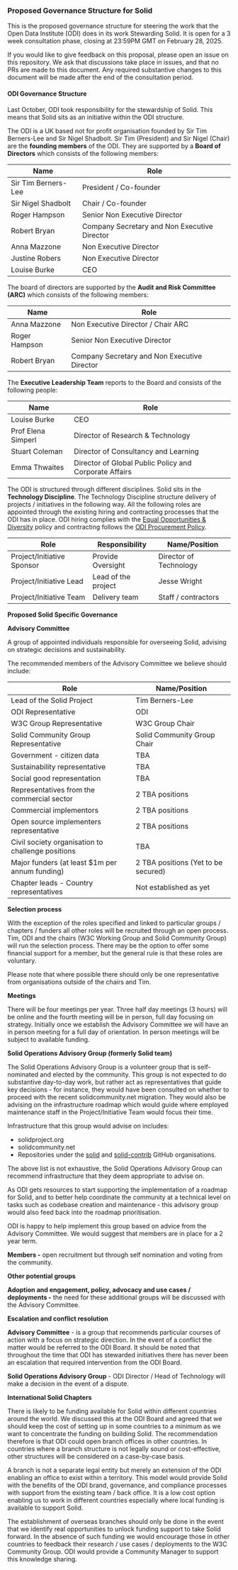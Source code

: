 ### **Proposed Governance Structure for Solid**

This is the proposed governance structure for steering the work that the Open Data Institute (ODI) does in its work Stewarding Solid. It is open for a 3 week consultation phase, closing at 23:59PM GMT on February 28, 2025.

If you would like to give feedback on this proposal, please open an issue on this repository. We ask that discussions take place in issues, and that no PRs are made to this document. Any required substantive changes to this document will be made after the end of the consultation period.

#### **ODI Governance Structure** 

Last October, ODI took responsibility for the stewardship of Solid. This means that Solid sits as an initiative within the ODI structure. 

The ODI is a UK based not for profit organisation founded by Sir Tim Berners-Lee and Sir Nigel Shadbolt. Sir Tim (President) and Sir Nigel (Chair) are the **founding members** of the ODI.  They are supported by a **Board of Directors** which consists of the following members:

| Name                | Role                                 |
|---------------------|--------------------------------------|
| Sir Tim Berners-Lee | President / Co-founder               |
| Sir Nigel Shadbolt  | Chair / Co-founder                   |
| Roger Hampson       | Senior Non Executive Director        |
| Robert Bryan        | Company Secretary and Non Executive Director |
| Anna Mazzone        | Non Executive Director               |
| Justine Robers      | Non Executive Director               |
| Louise Burke        | CEO                                  |

The board of directors are supported by the **Audit and Risk Committee (ARC)** which consists of the following members:

| Name           | Role                                      |
|----------------|-------------------------------------------|
| Anna Mazzone   | Non Executive Director / Chair ARC        |
| Roger Hampson  | Senior Non Executive Director             |
| Robert Bryan   | Company Secretary and Non Executive Director|

The **Executive Leadership Team** reports to the Board and consists of the following people:

| Name              | Role                                      |
|-------------------|-------------------------------------------|
| Louise Burke      | CEO                                       |
| Prof Elena Simperl | Director of Research & Technology         |
| Stuart Coleman    | Director of Consultancy and Learning       |
| Emma Thwaites     | Director of Global Public Policy and Corporate Affairs |

The ODI is structured through different disciplines. Solid sits in the **Technology Discipline**. The Technology Discipline structure delivery of projects / initiatives in the following way. All the following roles are appointed through the existing hiring and contracting processes that the ODI has in place. ODI hiring complies with the [Equal Opportunities & Diversity](./odi-eoad.pdf) policy and contracting follows the [ODI Procurement Policy](https://theodi.org/our-policies/procurement-policy/).

| Role                     | Responsibility          | Name/Position         |
|--------------------------|-------------------------|-----------------------|
| Project/Initiative Sponsor | Provide Oversight       | Director of Technology |
| Project/Initiative Lead    | Lead of the project     | Jesse Wright          |
| Project/Initiative Team    | Delivery team           | Staff / contractors   |

**Proposed Solid Specific Governance** 

**Advisory Committee**

A group of appointed individuals responsible for overseeing Solid, advising on strategic decisions and sustainability. 

The recommended members of the Advisory Committee we believe should include:  

| Role                                         | Name/Position                          |
|----------------------------------------------|----------------------------------------|
| Lead of the Solid Project                    | Tim Berners-Lee                        |
| ODI Representative                           | ODI                                    |
| W3C Group Representative                     | W3C Group Chair                        |
| Solid Community Group Representative         | Solid Community Group Chair            |
| Government - citizen data                    | TBA                                    |
| Sustainability representative                | TBA                                    |
| Social good representation                   | TBA                                    |
| Representatives from the commercial sector   | 2 TBA positions                            |
| Commercial implementors                      | 2 TBA positions                            |
| Open source implementers representative      | 2 TBA positions                            |
| Civil society organisation to challenge positions | TBA                                |
| Major funders (at least $1m per annum funding) | 2 TBA positions (Yet to be secured)       |
| Chapter leads - Country representatives      | Not established as yet                 |

**Selection process**

With the exception of the roles specified and linked to particular groups / chapters / funders all other roles will be recruited through an open process. Tim, ODI and the chairs (W3C Working Group and Solid Community Group) will run the selection process. There may be the option to offer some financial support for a member, but the general rule is that these roles are voluntary. 

Please note that where possible there should only be one representative from organisations outside of the chairs and Tim.

**Meetings** 

There will be four meetings per year. Three half day meetings (3 hours) will be online and the fourth meeting will be in person, full day focusing on strategy. Initially once we establish the Advisory Committee we will have an in person meeting for a full day of orientation. In person meetings will be subject to available funding. 

**Solid Operations Advisory Group (formerly Solid team)** 

The Solid Operations Advisory Group is a volunteer group that is self-nominated and elected by the community. This group is not expected to do substantive day-to-day work, but rather act as representatives that guide key decisions - for instance, they would have been consulted on whether to proceed with the recent solidcommunity.net migration. They would also be advising on the infrastructure roadmap which would guide where employed maintenance staff in the Project/Initiative Team would focus their time.

Infrastructure that this group would advise on includes:
 - solidproject.org
 - solidcommunity.net
 - Repositories under the [solid](https://github.com/solid/) and [solid-contrib](https://github.com/solid-contrib/) GitHub organisations.
 
The above list is not exhaustive, the Solid Operations Advisory Group can recommend infrastructure that they deem appropriate to advise on. 

As ODI gets resources to start supporting the implementation of a roadmap for Solid, and to better help coordinate the community at a technical level on tasks such as codebase creation and maintenance \- this advisory group would also feed back into the roadmap prioritisation.

ODI is happy to help implement this group based on advice from the Advisory Committee. We would suggest that members are in place for a 2 year term. 

**Members \-** open recruitment but through self nomination and voting from the community.

**Other potential groups** 

**Adoption and engagement, policy, advocacy and use cases / deployments \-** the need for these additional groups will be discussed with the Advisory Committee.


**Escalation and conflict resolution**

**Advisory Committee** \- is a group that recommends particular courses of action with a focus on strategic direction. In the event of a conflict the matter would be referred to the ODI Board.  It should be noted that throughout the time that ODI has stewarded initiatives there has never been an escalation that required intervention from the ODI Board.

**Solid Operations Advisory Group** \- ODI Director / Head of Technology will make a decision in the event of a dispute.  

**International Solid Chapters** 

There is likely to be funding available for Solid within different countries around the world.  We discussed this at the ODI Board and agreed that we should keep the cost of setting up in some countries to a minimum as we want to concentrate the funding on building Solid.  The recommendation therefore is that ODI could open branch offices in other countries. In countries where a branch structure is not legally sound or cost-effective, other structures will be considered on a case-by-case basis.

A branch is not a separate legal entity but merely an extension of the ODI enabling an office to exist within a territory.   This model would provide Solid with the benefits of the ODI brand, governance, and compliance processes with support from the existing team / back office. It is a low cost option enabling us to work in different countries especially where local funding is available to support Solid. 

The establishment of overseas branches should only be done in the event that we identify real opportunities to unlock funding support to take Solid forward.  In the absence of such funding we would encourage those in other countries to feedback their research / use cases / deployments to the W3C Community Group.  ODI would provide a Community Manager to support this knowledge sharing. 
